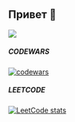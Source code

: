 ## Привет 👋 ##
![](https://komarev.com/ghpvc/?username=abracadabragin)

##### CODEWARS #####
[![codewars](https://www.codewars.com/users/abracadabragin/badges/large)](https://www.codewars.com/users/abracadabragin)
##### LEETCODE #####
[![LeetCode stats](https://leetcode-stats-six.vercel.app/api?username=abracadabragin&theme=dark)](https://github.com/abracadabragin/leetcode-stats)

<!--
**abracadabragin/abracadabragin** is a ✨ _special_ ✨ repository because its `README.md` (this file) appears on your GitHub profile.

Here are some ideas to get you started:

- 🔭 I’m currently working on ...
- 🌱 I’m currently learning ...
- 👯 I’m looking to collaborate on ...
- 🤔 I’m looking for help with ...
- 💬 Ask me about ...
- 📫 How to reach me: ...
- 😄 Pronouns: ...
- ⚡ Fun fact: ...
-->
